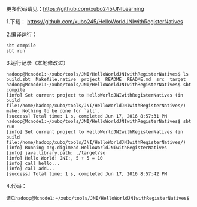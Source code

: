 更多代码请见：https://github.com/xubo245/JNILearning

1.下载：
https://github.com/xubo245/HelloWorldJNIwithRegisterNatives

2.编译运行：

    sbt compile
    sbt run

3.运行记录（本地修改过）

	hadoop@Mcnode1:~/xubo/tools/JNI/HelloWorldJNIwithRegisterNatives$ ls
	build.sbt  Makefile.native  project  README  README.md  src  target
	hadoop@Mcnode1:~/xubo/tools/JNI/HelloWorldJNIwithRegisterNatives$ sbt compile
	[info] Set current project to HelloWorldJNIwithRegisterNatives (in build file:/home/hadoop/xubo/tools/JNI/HelloWorldJNIwithRegisterNatives/)
	make: Nothing to be done for `all'.
	[success] Total time: 1 s, completed Jun 17, 2016 8:57:31 PM
	hadoop@Mcnode1:~/xubo/tools/JNI/HelloWorldJNIwithRegisterNatives$ sbt run
	[info] Set current project to HelloWorldJNIwithRegisterNatives (in build file:/home/hadoop/xubo/tools/JNI/HelloWorldJNIwithRegisterNatives/)
	[info] Running org.digimead.HelloWorldJNIwithRegisterNatives 
	[info] java.library.path: ./target/so
	[info] Hello World! JNI:, 5 + 5 = 10
	[info] call hello...
	[info] call add...
	[success] Total time: 1 s, completed Jun 17, 2016 8:57:42 PM

4.代码：

	请见hadoop@Mcnode1:~/xubo/tools/JNI/HelloWorldJNIwithRegisterNatives$

